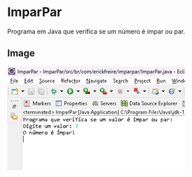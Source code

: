 # ImparPar
 Programa em Java que verifica se um número é impar ou par.

## Image
 ![Ímpar ou Par](imparpar.png)
